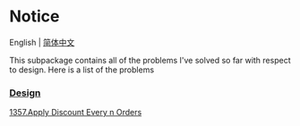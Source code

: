 
# Notice
English | [简体中文](https://github.com/cartoonYu/LeetCodeSolution/blob/master/Solution/src/Design/README-ZN.md)

This subpackage contains all of the problems I've solved so far with respect to design. Here is a list of the problems

### [Design](https://github.com/cartoonYu/LeetCodeSolution/blob/master/Solution/src/Design)
[1357.Apply Discount Every n Orders](https://github.com/cartoonYu/LeetCodeSolution/blob/master/Solution/src/Design/Solution1357.java)
